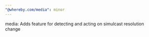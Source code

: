 ```yaml
---
"@whereby.com/media": minor
---
```


media: Adds feature for detecting and acting on simulcast resolution change
